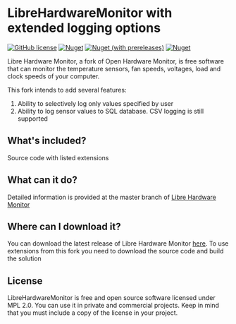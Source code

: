 # LibreHardwareMonitor with extended logging options
[![GitHub license](https://img.shields.io/github/license/LibreHardwareMonitor/LibreHardwareMonitor)](https://github.com/LibreHardwareMonitor/LibreHardwareMonitor/blob/master/LICENSE) [![Nuget](https://img.shields.io/nuget/v/LibreHardwareMonitorLib)](https://www.nuget.org/packages/LibreHardwareMonitorLib/) [![Nuget (with prereleases)](https://img.shields.io/nuget/vpre/LibreHardwareMonitorLib?label=nuget-pre)](https://www.nuget.org/packages/LibreHardwareMonitorLib/) [![Nuget](https://img.shields.io/nuget/dt/LibreHardwareMonitorLib?label=nuget-downloads)](https://www.nuget.org/packages/LibreHardwareMonitorLib/)

Libre Hardware Monitor, a fork of Open Hardware Monitor, is free software that can monitor the temperature sensors, fan speeds, voltages, load and clock speeds of your computer. 

This fork intends to add several features:
1. Ability to selectively log only values specified by user
2. Ability to log sensor values to SQL database. CSV logging is still supported

## What's included?
Source code with listed extensions

## What can it do?
Detailed information is provided at the master branch of [Libre Hardware Monitor](https://github.com/LibreHardwareMonitor/LibreHardwareMonitor) 

## Where can I download it?
You can download the latest release of Libre Hardware Monitor [here](https://github.com/LibreHardwareMonitor/LibreHardwareMonitor). To use extensions from this fork you need to download the source code and build the solution

## License
LibreHardwareMonitor is free and open source software licensed under MPL 2.0. You can use it in private and commercial projects. Keep in mind that you must include a copy of the license in your project.

